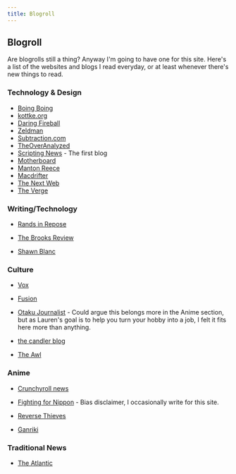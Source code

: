 ```yaml
---
title: Blogroll
---
```


## Blogroll

Are blogrolls still a thing? Anyway I'm going to have one for this site. Here's a list of the websites and blogs I read everyday, or at least whenever there's new things to read.

### Technology & Design

* [Boing Boing](http://boingboing.net)
* [kottke.org](http://kottke.org)
* [Daring Fireball](http://daringfireball.net)
* [Zeldman](http://www.zeldman.com)
* [Subtraction.com](https://www.subtraction.com)
* [TheOverAnalyzed](http://www.theoveranalyzed.net)
* [Scripting News](http://scripting.com) - The first blog
* [Motherboard](http://motherboard.vice.com/)
* [Manton Reece](http://manton.org)
* [Macdrifter](http://www.macdrifter.com)
* [The Next Web](http://thenextweb.com/)
* [The Verge](http://www.theverge.com)



### Writing/Technology

* [Rands in Repose](http://randsinrepose.com)


* [The Brooks Review](https://brooksreview.net)
* [Shawn Blanc](https://shawnblanc.net)



### Culture

* [Vox](http://www.vox.com/)


* [Fusion](http://fusion.net)


* [Otaku Journalist](http://otakujournalist.com) - Could argue this belongs more in the Anime section, but as Lauren's goal is to help you turn your hobby into a job, I felt it fits here more than anything.


* [the candler blog](http://www.candlerblog.com)
* [The Awl](https://theawl.com)



### Anime

* [Crunchyroll news](http://www.crunchyroll.com/news)


* [Fighting for Nippon](fightingfornippon.com) - Bias disclaimer, I occasionally write for this site.


* [Reverse Thieves](https://reversethieves.com)


* [Ganriki](http://ganriki.org)




### Traditional News

* [The Atlantic](http://www.theatlantic.com)


